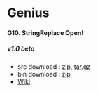 # Genius

#### G10. StringReplace Open!
##### v1.0 beta 
- src download : [zip](https://github.com/yalsooni/Genius/archive/genius-G10-stringreplace.v1.0-beta.zip), [tar.gz](https://github.com/yalsooni/Genius/archive/genius-G10-stringreplace.v1.0-beta.tar.gz)
- bin download : [zip](https://github.com/yalsooni/Genius/blob/master/releases-bin/genius-G10-stringreplace/v1.0beta/genius-stringreplace-bin.zip)
- [Wiki](https://github.com/yalsooni/Genius/wiki)
